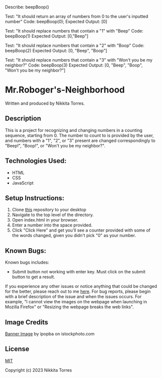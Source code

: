 Describe: beepBoop()

Test: "It should return an array of numbers from 0 to the user's inputted number"
Code: beepBoop(0);
Expected Output: [0]

Test: "It should replace numbers that contain a "1" with "Beep"
Code: beepBoop(1)
Expected Output: [0,"Beep"]

Test: "It should replace numbers that contain a "2" with "Boop"
Code: beepBoop(2)
Expected Output: [0, "Beep", "Boop"]

Test: "It should replace numbers that contain a "3" with "Won't you be my neighbor?"
Code: beepBoop(3)
Expected Output: [0, "Beep", "Boop", "Won't you be my neighbor?"]



# Mr.Roboger's-Neighborhood

Written and produced by Nikkita Torres.

## Description

This is a project for recognizing and changing numbers in a counting sequence, starting from 0. The number to count to is provided by the user, and numbers with a "1", "2", or "3" present are changed correspondingly to "Beep!", "Boop!", or "Won't you be my neighbor?". 

## Technologies Used:

* HTML
* CSS
* JavaScript

## Setup Instructions:

1. Clone [this](https://github.com/NikkitaTorres/Mr.Roboger-s-Neighborhood.git) repository to your desktop
2. Navigate to the top level of the directory.
3. Open index.html in your browser.
4. Enter a number into the space provided.
5. Click "Click Here" and get you'll see a counter provided with some of the words changed, given you didn't pick "0" as your number.

## Known Bugs:

Known bugs includes: 

* Submit button not working with enter key. Must click on the submit button to get a result.

If you experience any other issues or notice anything that could be changed for the better, please reach out to me [here](nikkitatorres@yahoo.com). For bug reports, please begin with a brief description of the issue and when the issues occurs. For example, "I cannot view the images on the webpage when launching in Mozilla Firefox" or "Resizing the webpage breaks the web links".

## Image Credits

[Banner Image](https://www.istockphoto.com/photo/ai-machine-learning-hands-of-robot-and-human-touching-on-big-data-network-connection-gm1206796363-348181260?phrase=robot&searchscope=image%2Cfilm) by ipopba on istockphoto.com

## License

[MIT](LICENSE.txt)

Copyright (c) 2023 Nikkita Torres